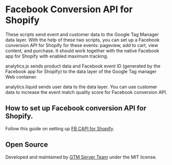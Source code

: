 # Facebook Conversion API for Shopify

These scripts send event and customer data to the Google Tag Manager data layer. With the help of these two scripts, you can set up a Facebook conversion API for Shopify for these events: pageview, add to cart, view content, and purchase. It should work together with the native Facebook app for Shopify with enabled maximum tracking.

analytics.js sends product data and Facebook event ID (generated by the Facebook app for Shopify) to the data layer of the Google Tag manager Web container.

analytics.liquid sends user data to the data layer. You can use customer data to increase the event match quality score for Facebook conversion API.

## How to set up Facebook conversion API for Shopify.

Follow this guide on setting up [FB CAPI for Shopify](https://gtm-server.com/facebook-conversion-api-for-shopify/).

## Open Source

Developed and maintained by [GTM Server Team](https://gtm-server.com/) under the MIT license.
